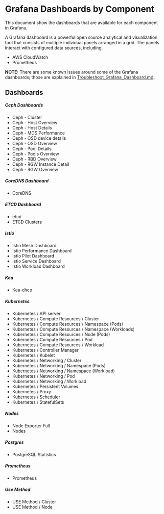 # Grafana Dashboards by Component

This document show the dashboards that are available for each component in Grafana.


A Grafana dashboard is a powerful open source analytical and visualization tool that consists of multiple individual panels arranged in a grid. The panels interact with configured data sources, including.

- AWS CloudWatch
- Prometheus

**NOTE:** There are some known issues around some of the Grafana dashboards; those are explained in [Troubleshoot_Grafana_Dashboard.md](./Troubleshoot_Grafana_Dashboard.md).
## Dashboards

##### Ceph Dashboards

- Ceph - Cluster
- Ceph - Host Overview
- Ceph - Host Details
- Ceph - MDS Performance
- Ceph - OSD device details
- Ceph - OSD Overview
- Ceph - Pool Details
- Ceph - Pools Overview
- Ceph - RBD Overview
- Ceph - RGW Instance Detail
- Ceph - RGW Overview

##### CoreDNS Dashboard

- CoreDNS

##### ETCD Dashboard

- etcd
- ETCD Clusters

##### Istio

- Istio Mesh Dashboard
- Istio Performance Dashboard
- Istio Pilot Dashboard
- Istio Service Dashboard
- Istio Workload Dashboard

##### Kea

- Kea-dhcp

##### Kubernetes

- Kubernetes / API server
- Kubernetes / Compute Resources / Cluster
- Kubernetes / Compute Resources / Namespace (Pods)
- Kubernetes / Compute Resources / Namespace (Workloads)
- Kubernetes / Compute Resources / Node (Pods)
- Kubernetes / Compute Resources / Pod
- Kubernetes / Compute Resources / Workload
- Kubernetes / Controller Manager
- Kubernetes / Kubelet
- Kubernetes / Networking / Cluster
- Kubernetes / Networking / Namespace (Pods)
- Kubernetes / Networking / Namespace (Workload)
- Kubernetes / Networking / Pod
- Kubernetes / Networking / Workload
- Kubernetes / Persistent Volumes
- Kubernetes / Proxy
- Kubernetes / Scheduler
- Kubernetes / StatefulSets

##### Nodes

- Node Exporter Full
- Nodes

##### Postgres

- PostgreSQL Statistics

##### Prometheus

- Prometheus

##### Use Method
- USE Method / Cluster
- USE Method / Node